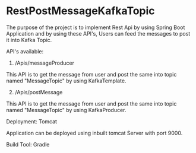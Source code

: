 # RestPostMessageKafkaTopic

The purpose of the project is to implement Rest Api by using Spring Boot Application and by using these API's, Users can feed the messages to post it into Kafka Topic.

API's available:

1. /Apis/messageProducer

This API is to get the message from user and post the same into topic named "MessageTopic" by using KafkaTemplate.

2. /Apis/postMessage

This API is to get the message from user and post the same into topic named "MessageTopic" by using KafkaProducer.

Deployment: Tomcat

Application can be deployed using inbuilt tomcat Server with port 9000.

Build Tool: Gradle
